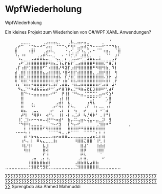 # WpfWiederholung
WpfWiederholung

Ein kleines Projekt zum Wiederholen von C#/WPF XAML Anwendungen?

⠀⠀⠀⠀⠀⣀⣀⣀⠀⠀⠀⠀⢀⣠⣤⣤⣄⡀⠀⠀⢀⣧⣀⣤⡤⣤⣀⠀⠀⠀⠀⡀⠀⠈⠀⠀⠀⠀⠀⠀
⠀⠀⠀⣠⠞⠉⠀⠈⣉⡓⠒⠚⠉⠴⢶⠀⠈⠉⠉⠢⠋⢻⠃⣤⡶⠾⣍⠙⠒⢒⣒⠋⠉⠉⠙⢷⣆⠀⠀⠀
⠀⠀⠀⢿⠀⢀⡀⠘⠿⠃⠀⠀⣠⡾⠛⠢⠀⠀⠀⢈⢰⣡⢠⠎⢘⣦⡠⠂⠉⠀⠀⠘⢿⡆⠀⢀⡿⠀⠀⠀
⠀⠀⠀⠈⢣⡈⠁⠀⢀⣠⣴⣾⣏⣈⠉⠒⢄⡀⠁⡄⠈⢂⣊⡤⠞⠛⣳⣦⣄⣀⡆⠀⠀⠀⢀⡾⠁⠀⠀⠀
⠀⠀⠀⠀⢠⠟⢉⣿⣿⣿⣿⣿⣿⡿⢿⣦⣈⢹⣅⡗⣮⡟⢁⣠⣾⣿⣿⣿⠿⣿⣿⣏⠛⣿⡉⡇⠀⠀⠀⠀
⠀⠀⠀⢠⡏⢰⣿⢋⣿⣿⣿⣿⠋⠁⢾⣿⣿⡜⠻⣽⡏⣰⣿⢻⣿⣿⣿⣿⠛⠻⣿⢻⣷⡀⠹⡇⠀⠀⠀⠀
⠀⠀⠀⣾⢀⣿⡇⣿⣿⣿⣿⣿⣦⣴⣿⣿⢿⡧⠘⣿⢚⣿⡏⣾⣿⣿⣿⣿⣄⣠⣿⡟⣿⡇⠀⢻⠀⠀⠀⠀
⠀⠀⠀⣿⠸⣿⣤⢿⣿⣿⣿⣿⣿⣿⣿⡟⣿⡗⢀⣇⠌⣿⡄⣿⣿⣿⣿⣿⣿⣿⣿⣗⣼⡏⠀⣾⠀⠀⠀⠀
⠀⠀⠀⢹⡄⠙⣿⣦⠿⣿⣿⣿⣿⡿⣏⣳⡟⢀⣼⣿⡀⠹⣿⣉⣿⣿⣿⣿⣿⣿⠟⣩⣿⠁⣰⠇⠀⠀⠀⠀
⠀⠀⠀⠀⠻⣄⡈⠛⠷⣼⣯⣭⣥⣴⠟⠋⣠⠞⣿⢹⡷⣄⡙⠻⣷⣬⣟⣏⣹⣿⡿⠟⢃⣴⠏⠀⠀⠀⠀⠀
⠀⠀⠀⠀⠀⣿⠙⠲⠤⣤⣤⣤⣤⣤⠴⠛⠁⠀⡟⢸⡇⠈⠛⠦⣤⣈⣉⣉⣉⣁⣤⠶⠫⣱⠃⠀⠀⠀⠀⠀
⠀⠀⠀⠀⠀⣿⠀⠀⠀⠀⠀⠀⠀⠀⠀⠀⠀⢰⡇⠸⡇⠀⠀⠀⠀⠀⠉⣉⡍⠁⠁⠀⡡⣿⠀⠀⠀⠀⠀⠀
⠀⠀⠀⠀⠀⣿⠀⠀⢴⡄⠀⠀⠀⠀⠀⢀⡴⣿⡇⠀⡷⣄⠀⠀⠀⠀⡼⠙⢳⡀⠀⠀⢀⡏⠀⠀⠀⠀⠀⠀
⠀⠀⠀⠀⠀⣿⣄⠀⠀⣀⡀⠀⠀⠀⢠⠏⠀⢈⡇⠀⡇⠈⢧⠀⠀⡼⠁⠀⠈⡇⠹⠓⣼⠁⠀⠀⠀⠀⠀⠀
⠀⠀⠀⠀⠀⡼⢻⠀⠘⢿⡿⠆⠀⢴⠛⡄⠀⢸⡇⠠⡇⢠⣈⡼⠀⢧⡘⢾⡷⠃⢀⢸⠛⡇⠀⠀⠀⠀⠀⠀
⠀⠀⠀⠀⢸⡁⣈⡷⠖⠒⠲⠶⠤⢼⡛⠓⠶⣾⠃⠀⣷⡤⠭⢤⣶⠦⢬⣤⠤⣤⣀⡽⠀⣻⠀⠀⠀⠀⠀⠀
⠀⠀⠀⠀⠈⠙⡟⢻⣤⣤⣤⣤⣀⣀⣈⣓⣊⣽⠀⠀⣇⣙⣖⣋⣀⣀⣀⣀⣀⣠⣹⣿⠛⠉⠀⠀⠀⠀⠀⠠
⠀⠀⠀⢀⣀⣀⣇⢸⠙⠛⠛⠛⠁⠙⠿⠿⠿⣿⠀⠀⣿⠿⠿⠏⠉⠿⠿⠿⠿⡛⡟⢻⠀⠀⠀⠀⠀⠀⠀⠀
⠀⠀⠀⠀⠀⠀⣼⠸⣦⢤⣄⣀⣀⣀⣀⣤⡤⣬⣿⣾⣁⣀⣀⣀⣀⣀⣀⣠⣤⣃⡇⣾⠀⠀⠀⠀⠀⠀⠀⠀
⠀⠀⠀⠀⠀⢰⠣⡄⡇⠀⠿⢦⣄⣀⣀⣸⡆⠀⠀⠀⠀⠀⠸⣿⣿⣍⣿⣿⠈⢸⢃⢸⠀⠀⠀⠀⠀⠀⠀⠀
⠀⠀⠀⠀⠀⠸⣧⢻⠇⠀⠀⠀⣧⣸⠀⠀⠀⠀⠀⠀⠀⠀⠀⠀⣿⣼⠁⠀⠀⢸⣾⣾⠀⠀⠀⠀⠀⠀⠀⠀
⠀⠀⠀⠀⠀⠀⠻⠿⠀⠀⠀⠀⣿⢺⠀⠀⠀⠀⠀⠀⠀⠀⠀⠀⣿⡟⠀⠀⠀⠸⢿⠇⠀⠀⠀⠀⠀⠀⠀⠀
⠀⠀⠀⠀⠀⠀⠀⠀⠀⣀⠀⠀⡃⢸⠀⠀⠀⠀⠀⠀⠀⠀⠀⠀⡏⣷⠀⠀⠀⠀⠀⡤⠀⠀⠀⠀⠀⠀⠀⠀
⠀⠀⠀⠀⠀⠀⠀⢰⣾⣿⣦⣾⣧⣼⡇⠀⠀⠀⠀⠀⠀⠀⢀⣾⣧⣿⣇⣠⣶⣦⠀⠀⠀⠀⠀⠀⠀⠀⠀⠀
⣀⣀⣀⣀⣀⣀⣀⣘⣻⣿⣟⢛⣻⣟⣁⣀⣀⣀⣀⣀⣀⣀⣈⣻⣿⣿⣿⣿⣿⣿⣀⣀⣀⣀⣀⣀⣀⠀⠀⠀

∑∑∑∑∑∑∑∑∑∑∑∑∑∑∑∑∑∑∑∑∑∑∑∑∑∑∑∑∑∑∑∑∑∑∑∑∑∑∑∑∑∑∑∑∑∑∑∑∑∑∑∑∑∑∑∑∑∑∑∑∑∑∑∑∑∑∑∑∑∑∑∑∑∑∑∑∑∑∑∑∑∑∑∑∑∑∑∑∑∑∑∑∑∑∑∑∑∑∑∑∑∑∑∑∑∑∑∑∑∑∑∑∑∑
Sprengbob aka Ahmed Mahmuddi
